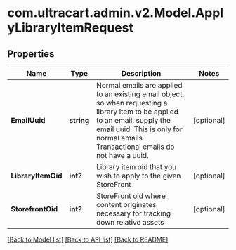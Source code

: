 # com.ultracart.admin.v2.Model.ApplyLibraryItemRequest
## Properties

Name | Type | Description | Notes
------------ | ------------- | ------------- | -------------
**EmailUuid** | **string** | Normal emails are applied to an existing email object, so when requesting a library item to be applied to an email, supply the email uuid.  This is only for normal emails.  Transactional emails do not have a uuid. | [optional] 
**LibraryItemOid** | **int?** | Library item oid that you wish to apply to the given StoreFront | [optional] 
**StorefrontOid** | **int?** | StoreFront oid where content originates necessary for tracking down relative assets | [optional] 


[[Back to Model list]](../README.md#documentation-for-models) [[Back to API list]](../README.md#documentation-for-api-endpoints) [[Back to README]](../README.md)


